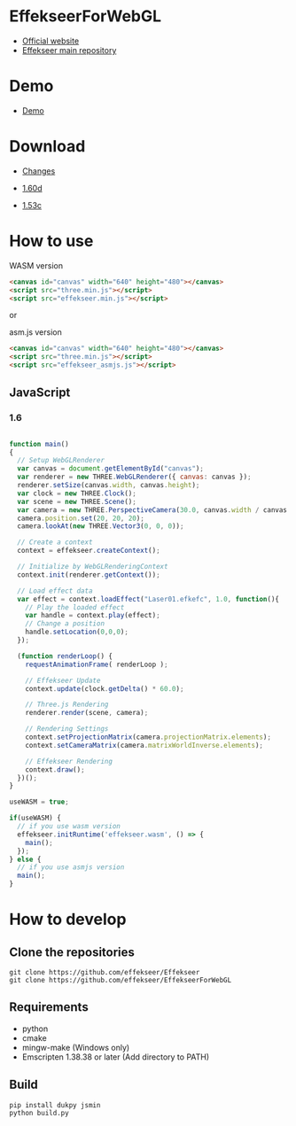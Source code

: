 # EffekseerForWebGL

- [Official website](http://effekseer.github.io)
- [Effekseer main repository](https://github.com/effekseer/Effekseer)

# Demo

- [Demo](https://effekseer.github.io/EffekseerForWebGL/Sample/index.html)

# Download

- [Changes](CHANGES)

- [1.60d](https://github.com/effekseer/EffekseerForWebGL/releases/download/160d/EffekseerForWebGL160d.zip)

- [1.53c](https://github.com/effekseer/EffekseerForWebGL/releases/download/153c/EffekseerForWebGL153c.zip)


# How to use

WASM version

```html
<canvas id="canvas" width="640" height="480"></canvas>
<script src="three.min.js"></script>
<script src="effekseer.min.js"></script>
```

or

asm.js version

```html
<canvas id="canvas" width="640" height="480"></canvas>
<script src="three.min.js"></script>
<script src="effekseer_asmjs.js"></script>
```

## JavaScript

### 1.6

```js

function main()
{
  // Setup WebGLRenderer
  var canvas = document.getElementById("canvas");
  var renderer = new THREE.WebGLRenderer({ canvas: canvas });
  renderer.setSize(canvas.width, canvas.height);
  var clock = new THREE.Clock();
  var scene = new THREE.Scene();
  var camera = new THREE.PerspectiveCamera(30.0, canvas.width / canvas.height, 1, 1000);
  camera.position.set(20, 20, 20);
  camera.lookAt(new THREE.Vector3(0, 0, 0));

  // Create a context
  context = effekseer.createContext();

  // Initialize by WebGLRenderingContext
  context.init(renderer.getContext());

  // Load effect data
  var effect = context.loadEffect("Laser01.efkefc", 1.0, function(){
    // Play the loaded effect
    var handle = context.play(effect);
    // Change a position
    handle.setLocation(0,0,0);
  });

  (function renderLoop() {
    requestAnimationFrame( renderLoop );

    // Effekseer Update
    context.update(clock.getDelta() * 60.0);

    // Three.js Rendering
    renderer.render(scene, camera);

    // Rendering Settings
    context.setProjectionMatrix(camera.projectionMatrix.elements);
    context.setCameraMatrix(camera.matrixWorldInverse.elements);

    // Effekseer Rendering
    context.draw();
  })();
}

useWASM = true;

if(useWASM) {
  // if you use wasm version
  effekseer.initRuntime('effekseer.wasm', () => {
    main();
  });
} else {
  // if you use asmjs version
  main();
}

```

# How to develop

## Clone the repositories

```
git clone https://github.com/effekseer/Effekseer
git clone https://github.com/effekseer/EffekseerForWebGL
```

## Requirements

- python
- cmake
- mingw-make (Windows only)
- Emscripten 1.38.38 or later (Add directory to PATH)

## Build

```
pip install dukpy jsmin
python build.py
```
